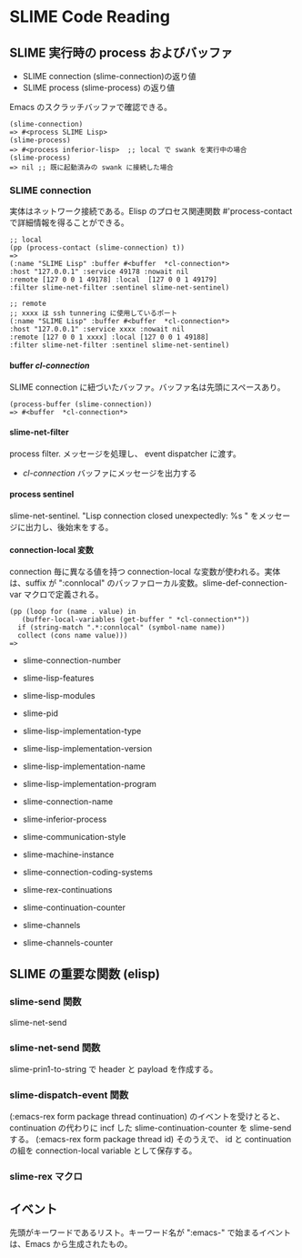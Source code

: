 # SLIME Code Reading

## SLIME 実行時の process およびバッファ

+ SLIME connection  (slime-connection)の返り値
+ SLIME process (slime-process) の返り値

Emacs のスクラッチバッファで確認できる。

    (slime-connection)
    => #<process SLIME Lisp>
    (slime-process)
    => #<process inferior-lisp>  ;; local で swank を実行中の場合
    (slime-process)
    => nil ;; 既に起動済みの swank に接続した場合

### SLIME connection

実体はネットワーク接続である。Elisp のプロセス関連関数 #'process-contact で詳細情報を得ることができる。

    ;; local
    (pp (process-contact (slime-connection) t))
    =>
    (:name "SLIME Lisp" :buffer #<buffer  *cl-connection*>
    :host "127.0.0.1" :service 49178 :nowait nil
    :remote [127 0 0 1 49178] :local  [127 0 0 1 49179]
    :filter slime-net-filter :sentinel slime-net-sentinel)

    ;; remote
    ;; xxxx は ssh tunnering に使用しているポート
    (:name "SLIME Lisp" :buffer #<buffer  *cl-connection*>
    :host "127.0.0.1" :service xxxx :nowait nil
    :remote [127 0 0 1 xxxx] :local [127 0 0 1 49188]
    :filter slime-net-filter :sentinel slime-net-sentinel)

#### buffer *cl-connection*

SLIME connection に紐づいたバッファ。バッファ名は先頭にスペースあり。

    (process-buffer (slime-connection))
    => #<buffer  *cl-connection*>

#### slime-net-filter

process filter.
メッセージを処理し、 event dispatcher に渡す。

- *cl-connection* バッファにメッセージを出力する



#### process sentinel

slime-net-sentinel.
"Lisp connection closed unexpectedly: %s " をメッセージに出力し、後始末をする。

#### connection-local 変数

connection 毎に異なる値を持つ connection-local な変数が使われる。実体は、suffix が ":connlocal" のバッファローカル変数。slime-def-connection-var マクロで定義される。

    (pp (loop for (name . value) in
       (buffer-local-variables (get-buffer " *cl-connection*"))
      if (string-match ".*:connlocal" (symbol-name name))
      collect (cons name value)))
    =>

- slime-connection-number
- slime-lisp-features
- slime-lisp-modules
- slime-pid
- slime-lisp-implementation-type
- slime-lisp-implementation-version
- slime-lisp-implementation-name
- slime-lisp-implementation-program
- slime-connection-name
- slime-inferior-process
- slime-communication-style
- slime-machine-instance
- slime-connection-coding-systems

- slime-rex-continuations
- slime-continuation-counter
- slime-channels
- slime-channels-counter

## SLIME の重要な関数 (elisp)

### slime-send 関数

slime-net-send

### slime-net-send 関数

slime-prin1-to-string で header と payload を作成する。

### slime-dispatch-event 関数

(:emacs-rex form package thread continuation) のイベントを受けとると、continuation の代わりに incf した slime-continuation-counter を slime-send する。 (:emacs-rex form package thread id)
そのうえで、 id と continuation の組を connection-local variable として保存する。

### slime-rex マクロ

## イベント

先頭がキーワードであるリスト。キーワード名が ":emacs-" で始まるイベントは、Emacs から生成されたもの。


